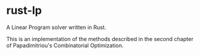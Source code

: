 # rust-lp
A Linear Program solver written in Rust.

This is an implementation of the methods described in the second chapter of Papadimitriou's Combinatorial Optimization.

